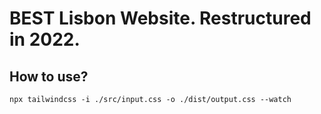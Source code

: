 # BEST Lisbon Website. Restructured in 2022.

## How to use?

`npx tailwindcss -i ./src/input.css -o ./dist/output.css --watch`

